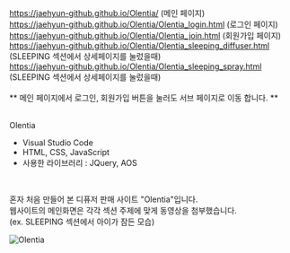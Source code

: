 https://jaehyun-github.github.io/Olentia/ (메인 페이지)
<br>
https://jaehyun-github.github.io/Olentia/Olentia_login.html (로그인 페이지)
<br>
https://jaehyun-github.github.io/Olentia/Olentia_join.html (회원가입 페이지)
<br>
https://jaehyun-github.github.io/Olentia/Olentia_sleeping_diffuser.html (SLEEPING 섹션에서 상세페이지를 눌렀을때)
<br>
https://jaehyun-github.github.io/Olentia/Olentia_sleeping_spray.html (SLEEPING 섹션에서 상세페이지를 눌렀을때)
<br>
<br>
  ** 메인 페이지에서 로그인, 회원가입 버튼을 눌러도 서브 페이지로 이동 합니다. **
<br>
<br>

Olentia
  
- Visual Studio Code 
- HTML, CSS, JavaScript
- 사용한 라이브러리 : JQuery, AOS

<br>

혼자 처음 만들어 본 디퓨저 판매 사이트 "Olentia"입니다. <br>
웹사이트의 메인화면은 각각 섹션 주제에 맞게 동영상을 첨부했습니다. <br>
(ex. SLEEPING 섹션에서 아이가 잠든 모습) <br>

![Olentia](https://user-images.githubusercontent.com/105622596/195819954-3f99a65c-50e2-4a00-8109-06b5f7e7cf6e.gif)

